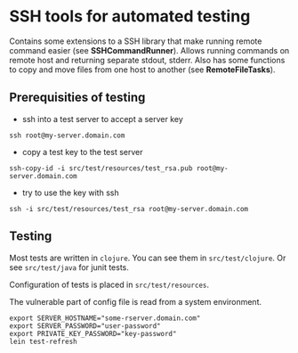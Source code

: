 # SSH tools for automated testing

Contains some extensions to a SSH library that make running remote command easier (see **SSHCommandRunner**). 
Allows running commands on remote host and returning separate stdout, stderr.  Also has some functions to copy and move files
from one host to another (see **RemoteFileTasks**).

## Prerequisities of testing
   - ssh into a test server to accept a server key
   ```shell
   ssh root@my-server.domain.com
   ```
   - copy a test key to the test server
   ```shell
   ssh-copy-id -i src/test/resources/test_rsa.pub root@my-server.domain.com
   ```
   - try to use the key with ssh
   ```shell
   ssh -i src/test/resources/test_rsa root@my-server.domain.com
   ```
   
## Testing

Most tests are written in `clojure`. You can see them in `src/test/clojure`. Or see `src/test/java` for junit tests.

Configuration of tests is placed in `src/test/resources`.

The vulnerable part of config file is read from a system environment.

```shell
export SERVER_HOSTNAME="some-rserver.domain.com"
export SERVER_PASSWORD="user-password"
export PRIVATE_KEY_PASSWORD="key-password"
lein test-refresh
```

